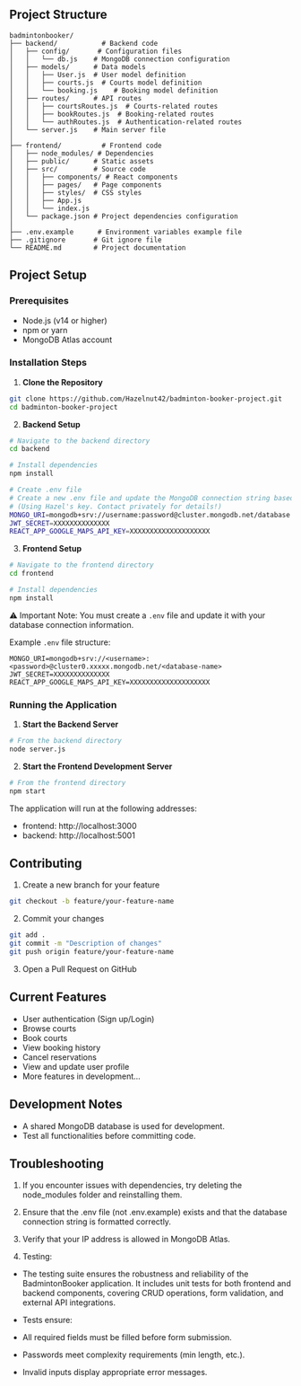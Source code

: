 ## Project Structure

```
badmintonbooker/
├── backend/           # Backend code
│   ├── config/       # Configuration files
│   │   └── db.js    # MongoDB connection configuration
│   ├── models/      # Data models
│   │   ├── User.js  # User model definition
│   │   ├── courts.js  # Courts model definition
│   │   └── booking.js    # Booking model definition
│   ├── routes/      # API routes
│   │   ├── courtsRoutes.js  # Courts-related routes
│   │   ├── bookRoutes.js  # Booking-related routes
│   │   └── authRoutes.js  # Authentication-related routes
│   └── server.js    # Main server file
│
├── frontend/          # Frontend code
│   ├── node_modules/ # Dependencies
│   ├── public/      # Static assets
│   ├── src/         # Source code
│   │   ├── components/ # React components
│   │   ├── pages/   # Page components
│   │   ├── styles/  # CSS styles
│   │   ├── App.js
│   │   └── index.js
│   └── package.json # Project dependencies configuration
│
├── .env.example      # Environment variables example file
├── .gitignore       # Git ignore file
└── README.md        # Project documentation
```

## Project Setup

### Prerequisites

- Node.js (v14 or higher)
- npm or yarn
- MongoDB Atlas account

### Installation Steps

1. **Clone the Repository**

```bash
git clone https://github.com/Hazelnut42/badminton-booker-project.git
cd badminton-booker-project
```

2. **Backend Setup**

```bash
# Navigate to the backend directory
cd backend

# Install dependencies
npm install

# Create .env file
# Create a new .env file and update the MongoDB connection string based on the .env.example format
# (Using Hazel's key. Contact privately for details!)
MONGO_URI=mongodb+srv://username:password@cluster.mongodb.net/database
JWT_SECRET=XXXXXXXXXXXXXX
REACT_APP_GOOGLE_MAPS_API_KEY=XXXXXXXXXXXXXXXXXXXX
```

3. **Frontend Setup**

```bash
# Navigate to the frontend directory
cd frontend

# Install dependencies
npm install
```

⚠️ Important Note: You must create a `.env` file and update it with your database connection information.

Example `.env` file structure:

```
MONGO_URI=mongodb+srv://<username>:<password>@cluster0.xxxxx.mongodb.net/<database-name>
JWT_SECRET=XXXXXXXXXXXXXX
REACT_APP_GOOGLE_MAPS_API_KEY=XXXXXXXXXXXXXXXXXXXX
```

### Running the Application

1. **Start the Backend Server**

```bash
# From the backend directory
node server.js
```

2. **Start the Frontend Development Server**

```bash
# From the frontend directory
npm start
```

The application will run at the following addresses:

- frontend: http://localhost:3000
- backend: http://localhost:5001

## Contributing

1. Create a new branch for your feature

```bash
git checkout -b feature/your-feature-name
```

2. Commit your changes

```bash
git add .
git commit -m "Description of changes"
git push origin feature/your-feature-name
```

3. Open a Pull Request on GitHub

## Current Features

- User authentication (Sign up/Login)
- Browse courts
- Book courts
- View booking history
- Cancel reservations
- View and update user profile
- More features in development...

## Development Notes

- A shared MongoDB database is used for development.
- Test all functionalities before committing code.

## Troubleshooting

1. If you encounter issues with dependencies, try deleting the node_modules folder and reinstalling them.
2. Ensure that the .env file (not .env.example) exists and that the database connection string is formatted correctly.
3. Verify that your IP address is allowed in MongoDB Atlas.

4. Testing:
- The testing suite ensures the robustness and reliability of the BadmintonBooker application. It includes unit tests for both frontend and backend components, covering CRUD operations, form validation, and external API integrations.

- Tests ensure:
- All required fields must be filled before form submission.
- Passwords meet complexity requirements (min length, etc.).
- Invalid inputs display appropriate error messages.
